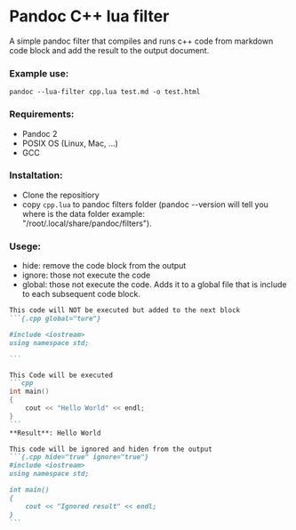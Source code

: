 # Pandoc C++ lua filter

A simple pandoc filter that compiles and runs c++ code from markdown code block and add the result to the output document.

### Example use:  
`pandoc --lua-filter cpp.lua test.md -o test.html`

### Requirements:
* Pandoc 2
* POSIX OS (Linux, Mac, ...)
* GCC

### Instaltation:
* Clone the repositiory
* copy `cpp.lua` to pandoc filters folder (pandoc --version will tell you where is the data folder example:  
"/root/.local/share/pandoc/filters").


### Usege:
* hide: remove the code block from the output
* ignore: those not execute the code
* global: those not execute the code. Adds it to a global file that is include to each subsequent code block.


````markdown
This code will NOT be executed but added to the next block
```{.cpp global="ture"}

#include <iostream>
using namespace std;

```

This Code will be executed
```cpp
int main()
{
	cout << "Hello World" << endl;
}
```
**Result**: Hello World

This code will be ignored and hiden from the output
```{.cpp hide="true" ignore="true"}
#include <iostream>
using namespace std;

int main()
{
	cout << "Ignored result" << endl;
}
```
````
